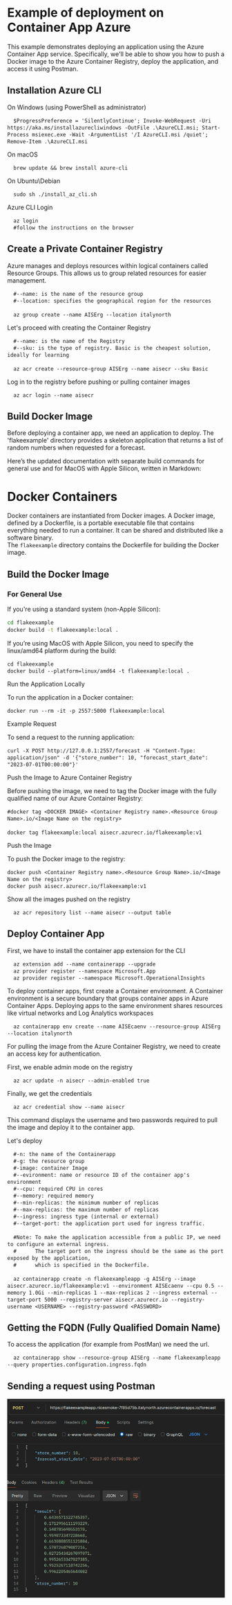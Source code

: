 
# Example of deployment on Container App Azure

This example demonstrates deploying an application using the Azure Container App service. Specifically, we'll be able to show you how to push a Docker image to the Azure Container Registry, deploy the application, and access it using Postman.





## Installation Azure CLI

On Windows (using PowerShell as administrator)

```
  $ProgressPreference = 'SilentlyContinue'; Invoke-WebRequest -Uri https://aka.ms/installazurecliwindows -OutFile .\AzureCLI.msi; Start-Process msiexec.exe -Wait -ArgumentList '/I AzureCLI.msi /quiet'; Remove-Item .\AzureCLI.msi
```

On macOS

```
  brew update && brew install azure-cli
```

On Ubuntu\Debian
```
  sudo sh ./install_az_cli.sh
```

Azure CLI Login 
```
  az login
  #follow the instructions on the browser
```

## Create a Private Container Registry

Azure manages and deploys resources within logical containers called Resource Groups. This allows us to group related resources for easier management. 

```
  #--name: is the name of the resource group
  #--location: specifies the geographical region for the resources

  az group create --name AISErg --location italynorth
```

Let's proceed with creating the Container Registry


```
  #--name: is the name of the Registry
  #--sku: is the type of registry. Basic is the cheapest solution, ideally for learning

  az acr create --resource-group AISErg --name aisecr --sku Basic
```

Log in to the registry before pushing or pulling container images

```
  az acr login --name aisecr
```


## Build Docker Image

Before deploying a container app, we need an application to deploy. The 'flakeexample' directory provides a skeleton application that returns a list of random numbers when requested for a forecast.


Here’s the updated documentation with separate build commands for general use and for MacOS with Apple Silicon, written in Markdown:

# Docker Containers

Docker containers are instantiated from Docker images. A Docker image, defined by a Dockerfile, is a portable executable file that contains everything needed to run a container. It can be shared and distributed like a software binary.  
The `flakeexample` directory contains the Dockerfile for building the Docker image.

## Build the Docker Image

### For General Use

If you're using a standard system (non-Apple Silicon):

```bash
cd flakeexample
docker build -t flakeexample:local .
```

If you’re using MacOS with Apple Silicon, you need to specify the linux/amd64 platform during the build:
```
cd flakeexample
docker build --platform=linux/amd64 -t flakeexample:local .
```

Run the Application Locally

To run the application in a Docker container:
```
docker run --rm -it -p 2557:5000 flakeexample:local
```
Example Request

To send a request to the running application:
```
curl -X POST http://127.0.0.1:2557/forecast -H "Content-Type: application/json" -d '{"store_number": 10, "forecast_start_date": "2023-07-01T00:00:00"}'
```
Push the Image to Azure Container Registry

Before pushing the image, we need to tag the Docker image with the fully qualified name of our Azure Container Registry:
```
#docker tag <DOCKER IMAGE> <Container Registry name>.<Resource Group Name>.io/<Image Name on the registry>

docker tag flakeexample:local aisecr.azurecr.io/flakeexample:v1
```
Push the Image

To push the Docker image to the registry:
```
docker push <Container Registry name>.<Resource Group Name>.io/<Image Name on the registry>
docker push aisecr.azurecr.io/flakeexample:v1
```

Show all the images pushed on the registry

```
  az acr repository list --name aisecr --output table
``` 

## Deploy Container App

First, we have to install the container app extension for the CLI


```
  az extension add --name containerapp --upgrade
  az provider register --namespace Microsoft.App
  az provider register --namespace Microsoft.OperationalInsights
```
To deploy container apps, first create a Container environment. A Container environment is a secure boundary that groups container apps in Azure Container Apps. Deploying apps to the same environment shares resources like virtual networks and Log Analytics workspaces

```
  az containerapp env create --name AISEcaenv --resource-group AISErg --location italynorth
```

For pulling the image from the Azure Container Registry, we need to create an access key for authentication. 

First, we enable admin mode on the registry

```
  az acr update -n aisecr --admin-enabled true
```

Finally, we get the credentials

```
  az acr credential show --name aisecr
```

This command displays the username and two passwords required to pull the image and deploy it to the container app.

Let's deploy

```
  #-n: the name of the Containerapp
  #-g: the resource group
  #-image: container Image
  #--evironment: name or resource ID of the container app's environment
  #--cpu: required CPU in cores
  #--memory: required memory
  #--min-replicas: the minimum number of replicas
  #--max-replicas: the maximum number of replicas
  #--ingress: ingress type (internal or external)
  #--target-port: the application port used for ingress traffic.

  #Note: To make the application accessible from a public IP, we need to configure an external ingress.
  #      The target port on the ingress should be the same as the port exposed by the application,
  #      which is specified in the Dockerfile.

  az containerapp create -n flakeexampleapp -g AISErg --image aisecr.azurecr.io/flakeexample:v1 --environment AISEcaenv --cpu 0.5 --memory 1.0Gi --min-replicas 1 --max-replicas 2 --ingress external --target-port 5000 --registry-server aisecr.azurecr.io --registry-username <USERNAME> --registry-password <PASSWORD>
```


## Getting the FQDN (Fully Qualified Domain Name)

To access the application (for example from PostMan) we need the url. 

```
  az containerapp show --resource-group AISErg --name flakeexampleapp --query properties.configuration.ingress.fqdn
```


## Sending a request using Postman

![alt text](https://github.com/CristianMascia/AISE_Ch5/blob/main/postman.png?raw=true)
